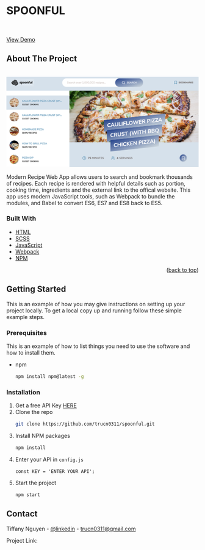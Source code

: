 
# SPOONFUL



<!-- PROJECT LOGO -->
<br />
<div >
    
  </a>


  <p>
    <a href="https://spoonful-recipe.netlify.app">View Demo</a>
  </p>
</div>





<!-- ABOUT THE PROJECT -->
## About The Project
<br />
<img src="src/img/screenshot.png">

Modern Recipe Web App allows users to search and bookmark thousands of recipes. Each recipe is rendered with helpful details such as portion, cooking time, ingredients and the external link to the offical website. 
This app uses modern JavaScript tools, such as Webpack to bundle the modules, and Babel to convert ES6, ES7 and ES8 back to ES5.

### Built With
- [HTML](https://developer.mozilla.org/en-US/docs/Web/HTML)
- [SCSS](https://sass-lang.com/)
- [JavaScript](https://developer.mozilla.org/en-US/docs/Web/javascript)
- [Webpack](https://webpack.js.org/)
- [NPM](https://www.npmjs.com/)


<p align="right">(<a href="#readme-top">back to top</a>)</p>



<!-- GETTING STARTED -->
## Getting Started

This is an example of how you may give instructions on setting up your project locally.
To get a local copy up and running follow these simple example steps.

### Prerequisites

This is an example of how to list things you need to use the software and how to install them.
* npm
  ```sh
  npm install npm@latest -g
  ```


### Installation

1. Get a free API Key [HERE](https://forkify-api.herokuapp.com/v2)
2. Clone the repo
   ```sh
   git clone https://github.com/trucn0311/spoonful.git
   ```
3. Install NPM packages
   ```sh
   npm install
   ```
4. Enter your API in `config.js`
   ```JS
   const KEY = 'ENTER YOUR API';
   ```
5. Start the project
   ```sh
   npm start
   ```




<!-- CONTACT -->
## Contact

Tiffany Nguyen - [@linkedin](https://www.linkedin.com/in/truc-nguyen-480222230/) - trucn0311@gmail.com

Project Link: 




